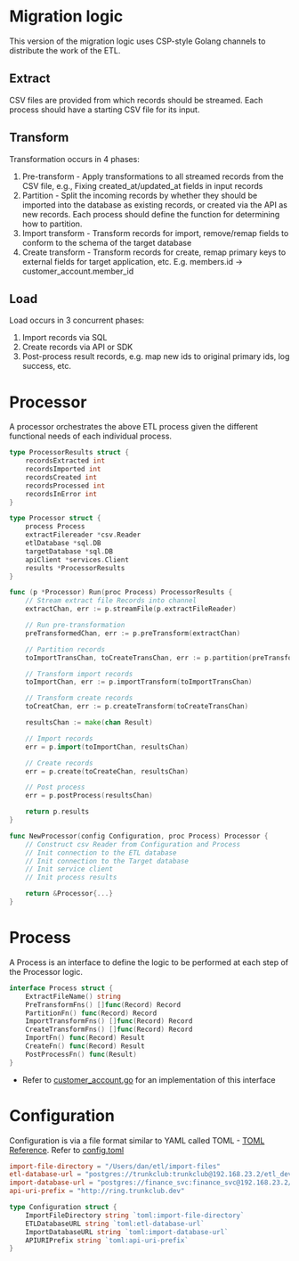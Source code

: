 # Migration logic

This version of the migration logic uses CSP-style Golang channels to distribute the work of the ETL.

## Extract
CSV files are provided from which records should be streamed.  Each process should have a starting CSV file for its input.

## Transform
Transformation occurs in 4 phases:

1. Pre-transform - Apply transformations to all streamed records from the CSV file, e.g., Fixing created_at/updated_at fields in input records
2. Partition - Split the incoming records by whether they should be imported into the database as existing records, or created via the API as new records.  Each process should define the function for determining how to partition.
3. Import transform - Transform records for import, remove/remap fields to conform to the schema of the target database
4. Create transform - Transform records for create, remap primary keys to external fields for target application, etc.  E.g. members.id -> customer_account.member_id

## Load
Load occurs in 3 concurrent phases:

1. Import records via SQL
2. Create records via API or SDK
3. Post-process result records, e.g. map new ids to original primary ids, log success, etc.

# Processor

A processor orchestrates the above ETL process given the different functional needs of each individual process.

```go
type ProcessorResults struct {
    recordsExtracted int
    recordsImported int
    recordsCreated int
    recordsProcessed int
    recordsInError int
}

type Processor struct {
    process Process
    extractFilereader *csv.Reader
    etlDatabase *sql.DB
    targetDatabase *sql.DB
    apiClient *services.Client
    results *ProcessorResults
}

func (p *Processor) Run(proc Process) ProcessorResults {
    // Stream extract file Records into channel
    extractChan, err := p.streamFile(p.extractFileReader)

    // Run pre-transformation
    preTransformedChan, err := p.preTransform(extractChan)

    // Partition records
    toImportTransChan, toCreateTransChan, err := p.partition(preTransformedChan)

    // Transform import records
    toImportChan, err := p.importTransform(toImportTransChan)

    // Transform create records
    toCreatChan, err := p.createTransform(toCreateTransChan)

    resultsChan := make(chan Result)

    // Import records
    err = p.import(toImportChan, resultsChan)

    // Create records
    err = p.create(toCreateChan, resultsChan)

    // Post process
    err = p.postProcess(resultsChan)

    return p.results
}

func NewProcessor(config Configuration, proc Process) Processor {
    // Construct csv Reader from Configuration and Process
    // Init connection to the ETL database
    // Init connection to the Target database
    // Init service client
    // Init process results

    return &Processor{...}
}
```

# Process

A Process is an interface to define the logic to be performed at each step of the Processor logic.

```go
interface Process struct {
    ExtractFileName() string
    PreTransformFns() []func(Record) Record
    PartitionFn() func(Record) Record
    ImportTransformFns() []func(Record) Record
    CreateTransformFns() []func(Record) Record
    ImportFn() func(Record) Result
    CreateFn() func(Record) Result
    PostProcessFn() func(Result) 
}
```

* Refer to [customer_account.go](./customer_account.go) for an implementation of this interface

# Configuration

Configuration is via a file format similar to YAML called TOML - [TOML Reference](https://github.com/toml-lang/toml).  Refer to [config.toml](./config.toml)

```toml
import-file-directory = "/Users/dan/etl/import-files"
etl-database-url = "postgres://trunkclub:trunkclub@192.168.23.2/etl_dev"
import-database-url = "postgres://finance_svc:finance_svc@192.168.23.2/postgres"
api-uri-prefix = "http://ring.trunkclub.dev"
```

```go
type Configuration struct {
    ImportFileDirectory string `toml:import-file-directory`
    ETLDatabaseURL string `toml:etl-database-url`
    ImportDatabaseURL string `toml:import-database-url`
    APIURIPrefix string `toml:api-uri-prefix`
}
```
